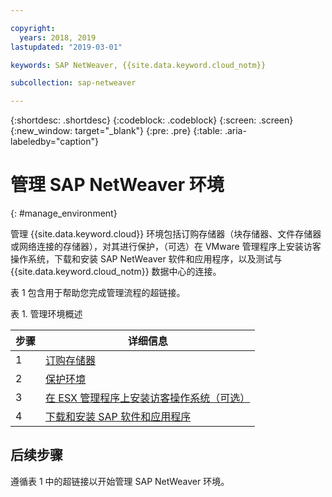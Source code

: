 ```yaml
---

copyright:
  years: 2018, 2019
lastupdated: "2019-03-01"

keywords: SAP NetWeaver, {{site.data.keyword.cloud_notm}}

subcollection: sap-netweaver

---
```


{:shortdesc: .shortdesc}
{:codeblock: .codeblock}
{:screen: .screen}
{:new_window: target="_blank"}
{:pre: .pre}
{:table: .aria-labeledby="caption"}

# 管理 SAP NetWeaver 环境
{: #manage_environment}

管理 {{site.data.keyword.cloud}} 环境包括订购存储器（块存储器、文件存储器或网络连接的存储器），对其进行保护，（可选）在 VMware 管理程序上安装访客操作系统，下载和安装 SAP NetWeaver 软件和应用程序，以及测试与 {{site.data.keyword.cloud_notm}} 数据中心的连接。

表 1 包含用于帮助您完成管理流程的超链接。

表 1. 管理环境概述

|步骤|详细信息|
| --- | --- |
|1 |[订购存储器](/docs/infrastructure/sap-netweaver?topic=sap-netweaver-order_storage#order_storage)|
|2 |[保护环境](/docs/infrastructure/sap-netweaver?topic=sap-netweaver-secure_environment#secure_environment) |
|3 |[在 ESX 管理程序上安装访客操作系统（可选）](/docs/infrastructure/sap-netweaver?topic=sap-netweaver-install_guest_os#install_guest_os) |
|4 |[下载和安装 SAP 软件和应用程序](/docs/infrastructure/sap-netweaver?topic=sap-netweaver-install_sap#install_sap) |

## 后续步骤

遵循表 1 中的超链接以开始管理 SAP NetWeaver 环境。
